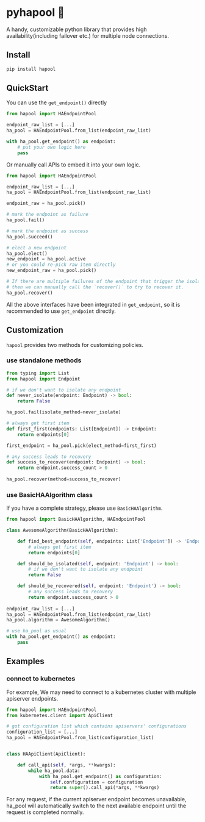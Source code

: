 # pyhapool 🐸

A handy, customizable python library that provides high availability(including failover etc.) for multiple node connections.

## Install

```bash
pip install hapool
```

## QuickStart

You can use the `get_endpoint()` directly
```python
from hapool import HAEndpointPool

endpoint_raw_list = [...]
ha_pool = HAEndpointPool.from_list(endpoint_raw_list)

with ha_pool.get_endpoint() as endpoint:
    # put your own logic here
    pass
```

Or manually call APIs to embed it into your own logic.
```python
from hapool import HAEndpointPool

endpoint_raw_list = [...]
ha_pool = HAEndpointPool.from_list(endpoint_raw_list)

endpoint_raw = ha_pool.pick()

# mark the endpoint as failure
ha_pool.fail()

# mark the endpoint as success
ha_pool.succeed()

# elect a new endpoint
ha_pool.elect()
new_endpoint = ha_pool.active
# or you could re-pick raw item directly
new_endpoint_raw = ha_pool.pick()

# If there are multiple failures of the endpoint that trigger the isolation, 
# then we can manually call the `recover()` to try to recover it.
ha_pool.recover()
```

All the above interfaces have been integrated in `get_endpoint`, so it is recommended to use `get_endpoint` directly.

## Customization
`hapool` provides two methods for customizing policies.

### use standalone methods
```python
from typing import List
from hapool import Endpoint

# if we don't want to isolate any endpoint
def never_isolate(endpoint: Endpoint) -> bool:
    return False

ha_pool.fail(isolate_method=never_isolate)

# always get first item
def first_first(endpoints: List[Endpoint]) -> Endpoint:
    return endpoints[0]

first_endpoint = ha_pool.pick(elect_method=first_first)

# any success leads to recovery
def success_to_recover(endpoint: Endpoint) -> bool:
    return endpoint.success_count > 0
    
ha_pool.recover(method=success_to_recover)
```

### use BasicHAAlgorithm class

If you have a complete strategy, please use `BasicHAAlgorithm`.

```python
from hapool import BasicHAAlgorithm, HAEndpointPool

class AwesomeAlgorithm(BasicHAAlgorithm):

    def find_best_endpoint(self, endpoints: List['Endpoint']) -> 'Endpoint':
        # always get first item
        return endpoints[0]

    def should_be_isolated(self, endpoint: 'Endpoint') -> bool:
        # if we don't want to isolate any endpoint
        return False

    def should_be_recovered(self, endpoint: 'Endpoint') -> bool:
        # any success leads to recovery
        return endpoint.success_count > 0
        
endpoint_raw_list = [...]
ha_pool = HAEndpointPool.from_list(endpoint_raw_list)
ha_pool.algorithm = AwesomeAlgorithm()

# use ha_pool as usual
with ha_pool.get_endpoint() as endpoint:
    pass
```

## Examples

### connect to kubernetes
For example, We may need to connect to a kubernetes cluster with multiple apiserver endpoints.

```python
from hapool import HAEndpointPool
from kubernetes.client import ApiClient

# got configuration list which contains apiservers' configurations
configuration_list = [...]
ha_pool = HAEndpointPool.from_list(configuration_list)


class HAApiClient(ApiClient):

    def call_api(self, *args, **kwargs):
        while ha_pool.data:
            with ha_pool.get_endpoint() as configuration:
                self.configuration = configuration
                return super().call_api(*args, **kwargs)
```

For any request, if the current apiserver endpoint becomes unavailable, ha_pool will automatically switch to the next available endpoint until the request is completed normally.
